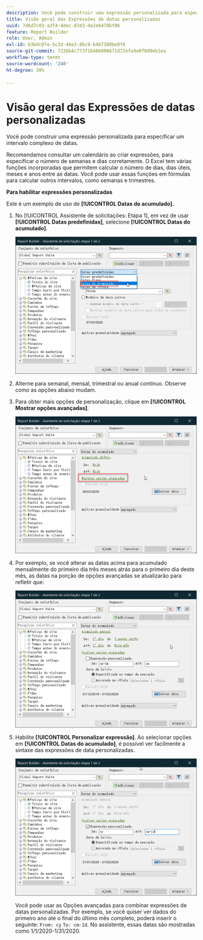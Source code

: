 ```yaml
---
description: Você pode construir uma expressão personalizada para especificar um intervalo complexo de datas.
title: Visão geral das Expressões de datas personalizadas
uuid: 7d6d7c03-a3f4-4dec-8343-de2e6478bf06
feature: Report Builder
role: User, Admin
exl-id: b3bdc07e-5c2d-4be3-86c9-b4b7380be0f6
source-git-commit: 7226b4c77371b486006671d72efa9e0f0d9eb1ea
workflow-type: tm+mt
source-wordcount: '240'
ht-degree: 30%

---
```


# Visão geral das Expressões de datas personalizadas

Você pode construir uma expressão personalizada para especificar um intervalo complexo de datas.

Recomendamos consultar um calendário ao criar expressões, para especificar o número de semanas e dias corretamente. O Excel tem várias funções incorporadas que permitem calcular o número de dias, dias úteis, meses e anos entre as datas. Você pode usar essas funções em fórmulas para calcular outros intervalos, como semanas e trimestres.

**Para habilitar expressões personalizadas**

Este é um exemplo de uso de **[!UICONTROL Datas do acumulado]**.

1. No [!UICONTROL Assistente de solicitações: Etapa 1], em vez de usar **[!UICONTROL Datas predefinidas]**, selecione **[!UICONTROL Datas do acumulado]**.

   ![](assets/rolldates1.png)

1. Alterne para semanal, mensal, trimestral ou anual contínuo. Observe como as opções abaixo mudam.
1. Para obter mais opções de personalização, clique em **[!UICONTROL Mostrar opções avançadas]**.

   ![](assets/rolldates2.png)

1. Por exemplo, se você alterar as datas acima para acumulado mensalmente do primeiro dia três meses atrás para o primeiro dia deste mês, as datas na porção de opções avançadas se atualizarão para refletir que:

   ![](assets/rolldatesfor3.png)

1. Habilite **[!UICONTROL Personalizar expressão]**. Ao selecionar opções em **[!UICONTROL Datas do acumulado]**, é possível ver facilmente a sintaxe das expressões de data personalizadas.

   ![](assets/rolldatesfor5.png)

   Você pode usar as Opções avançadas para combinar expressões de datas personalizadas. Por exemplo, se você quiser ver dados do primeiro ano até o final do último mês completo, poderá inserir o seguinte: `From: cy` `To: cm-1d`. No assistente, essas datas são mostradas como 1/1/2020-1/31/2020.
